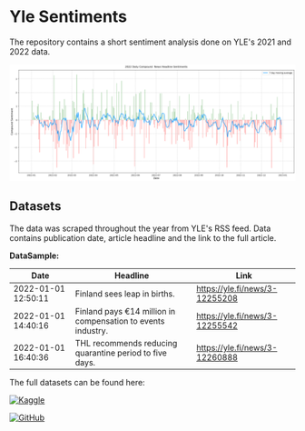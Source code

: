 # Yle Sentiments
The repository contains a short sentiment analysis done on YLE's 2021 and 2022 data.


![Tux, the Linux mascot](images/compound.png)



## Datasets
The data was scraped throughout the year from YLE's RSS feed.
Data contains publication date, article headline and the link to the full article.

**DataSample:**

| Date                | Headline                                                     | Link                           |
|---------------------|--------------------------------------------------------------|--------------------------------|
| 2022-01-01 12:50:11 | Finland sees leap in births.                                 | https://yle.fi/news/3-12255208 |
| 2022-01-01 14:40:16 | Finland pays €14 million in compensation to events industry. | https://yle.fi/news/3-12255542 |
| 2022-01-01 16:40:36 | THL recommends reducing quarantine period to five days.      | https://yle.fi/news/3-12260888 |


The full datasets can be found here:

[![Kaggle](https://img.shields.io/badge/Kaggle-5ABBF9?style=for-the-badge&logo=kaggle&logoColor=white)](https://www.kaggle.com/datasets/geometrein/finland-news)

[![GitHub](https://img.shields.io/badge/GitHib-000000?style=for-the-badge&logo=github&logoColor=white)](https://github.com/Geometrein/yle-sentiments/tree/main/data)
